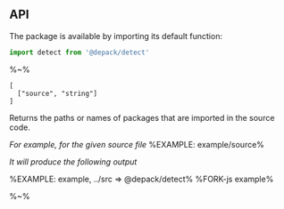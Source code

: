 ## API

The package is available by importing its default function:

```js
import detect from '@depack/detect'
```

%~%

```## detect => Array<string>
[
  ["source", "string"]
]
```

Returns the paths or names of packages that are imported in the source code.

_For example, for the given source file_
%EXAMPLE: example/source%

_It will produce the following output_

%EXAMPLE: example, ../src => @depack/detect%
%FORK-js example%

%~%